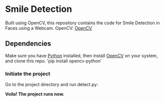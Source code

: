 # Smile Detection  
Built using OpenCV, this repository contains the code for Smile Detection in Faces using a Webcam. 
OpenCV: [OpenCV](https://opencv.org/)


## Dependencies
Make sure you have [Python](https://www.python.org/) installed, 
then install [OpenCV](https://opencv.org/) on your system, and clone this repo.
'pip install opencv-python'


### Initiate the project
Go to the project directory and run detect.py:


**Voila! The project runs now.**
